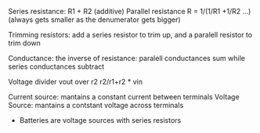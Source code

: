 Series resistance: R1 + R2 (additive)
Parallel resistance R = 1/(1/R1 +1/R2 ...) (always gets smaller as the denumerator gets bigger)

Trimming resistors: add a series resistor to trim up, and a paralell resistor to trim down

Conductance: the inverse of resistance: paralell conductances sum while series conductances subtract

Voltage divider
vout over r2
r2/r1+r2 * vin

Current source: mantains a constant current between terminals
Voltage Source: mantains a contstant voltage across terminals
  - Batteries are voltage sources with series resistors



